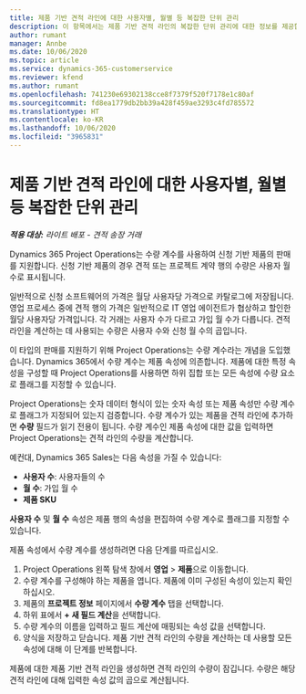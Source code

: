 ```yaml
---
title: 제품 기반 견적 라인에 대한 사용자별, 월별 등 복잡한 단위 관리
description: 이 항목에서는 제품 기반 견적 라인의 복잡한 단위 관리에 대한 정보를 제공합니다.
author: rumant
manager: Annbe
ms.date: 10/06/2020
ms.topic: article
ms.service: dynamics-365-customerservice
ms.reviewer: kfend
ms.author: rumant
ms.openlocfilehash: 741230e69302138cce8f7379f520f7178e1c80af
ms.sourcegitcommit: fd8ea1779db2bb39a428f459ae3293c4fd785572
ms.translationtype: HT
ms.contentlocale: ko-KR
ms.lasthandoff: 10/06/2020
ms.locfileid: "3965831"
---
```

# <a name="managing-complex-units-such-as-per-user-per-month-for-product-based-quote-lines"></a>제품 기반 견적 라인에 대한 사용자별, 월별 등 복잡한 단위 관리

_**적용 대상:** 라이트 배포 - 견적 송장 거래_

Dynamics 365 Project Operations는 수량 계수를 사용하여 신청 기반 제품의 판매를 지원합니다. 신청 기반 제품의 경우 견적 또는 프로젝트 계약 행의 수량은 사용자 월 수로 표시됩니다.

일반적으로 신청 소프트웨어의 가격은 월당 사용자당 가격으로 카탈로그에 저장됩니다. 영업 프로세스 중에 견적 행의 가격은 일반적으로 IT 영업 에이전트가 협상하고 할인한 월당 사용자당 가격입니다. 각 거래는 사용자 수가 다르고 가입 월 수가 다릅니다. 견적 라인을 계산하는 데 사용되는 수량은 사용자 수와 신청 월 수의 곱입니다.

이 타입의 판매를 지원하기 위해 Project Operations는 수량 계수라는 개념을 도입했습니다. Dynamics 365에서 수량 계수는 제품 속성에 의존합니다. 제품에 대한 특정 속성을 구성할 때 Project Operations를 사용하면 하위 집합 또는 모든 속성에 수량 요소로 플래그를 지정할 수 있습니다.

Project Operations는 숫자 데이터 형식이 있는 숫자 속성 또는 제품 속성만 수량 계수로 플래그가 지정되어 있는지 검증합니다. 수량 계수가 있는 제품을 견적 라인에 추가하면 **수량** 필드가 읽기 전용이 됩니다. 수량 계수인 제품 속성에 대한 값을 입력하면 Project Operations는 견적 라인의 수량을 계산합니다.

예컨대, Dynamics 365 Sales는 다음 속성을 가질 수 있습니다:

- **사용자 수**: 사용자들의 수
- **월 수**: 가입 월 수
- **제품 SKU**

**사용자 수** 및 **월 수** 속성은 제품 행의 속성을 편집하여 수량 계수로 플래그를 지정할 수 있습니다.

제품 속성에서 수량 계수를 생성하려면 다음 단계를 따르십시오.

1. Project Operations 왼쪽 탐색 창에서 **영업** > **제품**으로 이동합니다.
2. 수량 계수를 구성해야 하는 제품을 엽니다. 제품에 이미 구성된 속성이 있는지 확인하십시오.
3. 제품의 **프로젝트 정보** 페이지에서 **수량 계수** 탭을 선택합니다.
4. 하위 표에서 **+ 새 필드 계산**을 선택합니다.
5. 수량 계수의 이름을 입력하고 필드 계산에 매핑되는 속성 값을 선택합니다.
6. 양식을 저장하고 닫습니다. 제품 기반 견적 라인의 수량을 계산하는 데 사용할 모든 속성에 대해 이 단계를 반복합니다.

제품에 대한 제품 기반 견적 라인을 생성하면 견적 라인의 수량이 잠깁니다. 수량은 해당 견적 라인에 대해 입력한 속성 값의 곱으로 계산됩니다.
